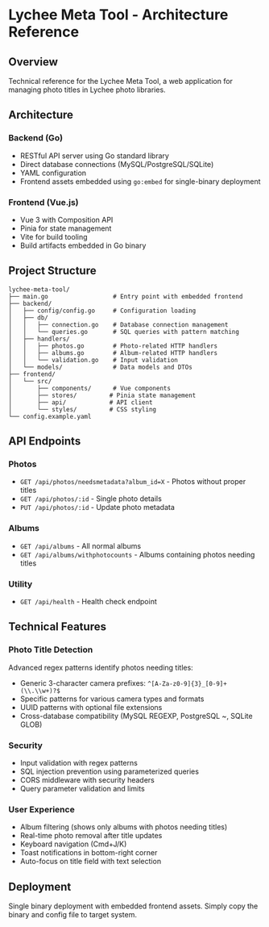 # Lychee Meta Tool - Architecture Reference

## Overview
Technical reference for the Lychee Meta Tool, a web application for managing photo titles in Lychee photo libraries.

## Architecture

### Backend (Go)
- RESTful API server using Go standard library
- Direct database connections (MySQL/PostgreSQL/SQLite)
- YAML configuration
- Frontend assets embedded using `go:embed` for single-binary deployment

### Frontend (Vue.js)
- Vue 3 with Composition API
- Pinia for state management
- Vite for build tooling
- Build artifacts embedded in Go binary

## Project Structure
```
lychee-meta-tool/
├── main.go                  # Entry point with embedded frontend
├── backend/
│   ├── config/config.go     # Configuration loading
│   ├── db/
│   │   ├── connection.go    # Database connection management
│   │   └── queries.go       # SQL queries with pattern matching
│   ├── handlers/
│   │   ├── photos.go        # Photo-related HTTP handlers
│   │   ├── albums.go        # Album-related HTTP handlers
│   │   └── validation.go    # Input validation
│   └── models/              # Data models and DTOs
├── frontend/
│   └── src/
│       ├── components/      # Vue components
│       ├── stores/         # Pinia state management
│       ├── api/            # API client
│       └── styles/         # CSS styling
└── config.example.yaml
```

## API Endpoints

### Photos
- `GET /api/photos/needsmetadata?album_id=X` - Photos without proper titles
- `GET /api/photos/:id` - Single photo details
- `PUT /api/photos/:id` - Update photo metadata

### Albums
- `GET /api/albums` - All normal albums
- `GET /api/albums/withphotocounts` - Albums containing photos needing titles

### Utility
- `GET /api/health` - Health check endpoint

## Technical Features

### Photo Title Detection
Advanced regex patterns identify photos needing titles:
- Generic 3-character camera prefixes: `^[A-Za-z0-9]{3}_[0-9]+(\\.\\w+)?$`
- Specific patterns for various camera types and formats
- UUID patterns with optional file extensions
- Cross-database compatibility (MySQL REGEXP, PostgreSQL ~, SQLite GLOB)

### Security
- Input validation with regex patterns
- SQL injection prevention using parameterized queries
- CORS middleware with security headers
- Query parameter validation and limits

### User Experience
- Album filtering (shows only albums with photos needing titles)
- Real-time photo removal after title updates
- Keyboard navigation (Cmd+J/K)
- Toast notifications in bottom-right corner
- Auto-focus on title field with text selection

## Deployment
Single binary deployment with embedded frontend assets. Simply copy the binary and config file to target system.